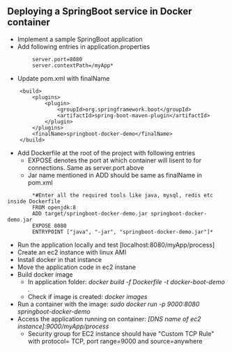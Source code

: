 ## Deploying a SpringBoot service in Docker container
- Implement a sample SpringBoot application
- Add following entries in application.properties
```      
        server.port=8080
        server.contextPath=/myApp*
```
- Update pom.xml with finalName
```      
	<build>
		<plugins>
			<plugin>
				<groupId>org.springframework.boot</groupId>
				<artifactId>spring-boot-maven-plugin</artifactId>
			</plugin>
		</plugins>
		<finalName>springboot-docker-demo</finalName>
	</build>
```      
- Add Dockerfile at the root of the project with following entries
  - EXPOSE denotes the port at which container will lisent to for connections. Same as server.port above
  - Jar name mentioned in ADD should be same as finalName in pom.xml
```      
        *#Enter all the required tools like java, mysql, redis etc inside Dockerfile
        FROM openjdk:8
        ADD target/springboot-docker-demo.jar springboot-docker-demo.jar
        EXPOSE 8080
        ENTRYPOINT ["java", "-jar", "springboot-docker-demo.jar"]*
```
- Run the application locally and test [localhost:8080/myApp/process]
- Create an ec2 instance with linux AMI
- Install docker in that instance
- Move the application code in ec2 instane
- Build docker image
  - In application folder:
        *docker build -f Dockerfile -t docker-boot-demo .*
  - Check if image is created:
        *docker images*
- Run a container with the image:
	*sudo docker run -p 9000:8080 springboot-docker-demo*
- Access the application running on container: 
	*[DNS name of ec2 instance]:9000/myApp/process*
  - Security group for EC2 instance should have "Custom TCP Rule" with protocol= TCP, port range=9000 and source=anywhere 


	



